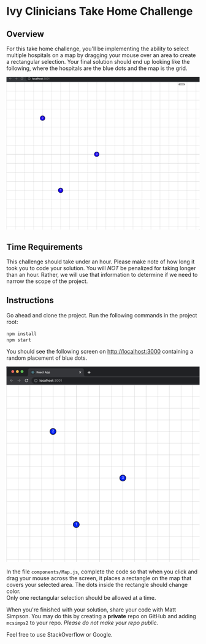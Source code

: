 # Ivy Clinicians Take Home Challenge

## Overview
For this take home challenge, you'll be implementing the ability to select multiple hospitals on a map by dragging your 
mouse over an area to create a rectangular selection. Your final solution should end up looking like the following, where
the hospitals are the blue dots and the map is the grid.

![](https://github.com/mcsimps2/ivy-map-challenge/blob/master/docs/demo.gif)

## Time Requirements
This challenge should take under an hour. Please make note of how long it took you to code your solution. 
You will *NOT* be penalized for taking longer than an hour. Rather, we will use that information to determine if we 
need to narrow the scope of the project.

## Instructions

Go ahead and clone the project. Run the following commands in the project root:

```shell
npm install
npm start
```

You should see the following screen on [http://localhost:3000](http://localhost:3000) containing a random placement
of blue dots.

![](https://github.com/mcsimps2/ivy-map-challenge/blob/master/docs/initial-screen.png)

In the file `components/Map.js`, complete the code so that when you click and drag your mouse across the screen,
it places a rectangle on the map that covers your selected area.  The dots inside the rectangle should change color.  
Only one rectangular selection should be allowed at a time.

When you're finished with your solution, share your code with Matt Simpson. You may do this by creating a **private** repo
on GitHub and adding `mcsimps2` to your repo. *Please do not make your repo public.*

Feel free to use StackOverflow or Google.
